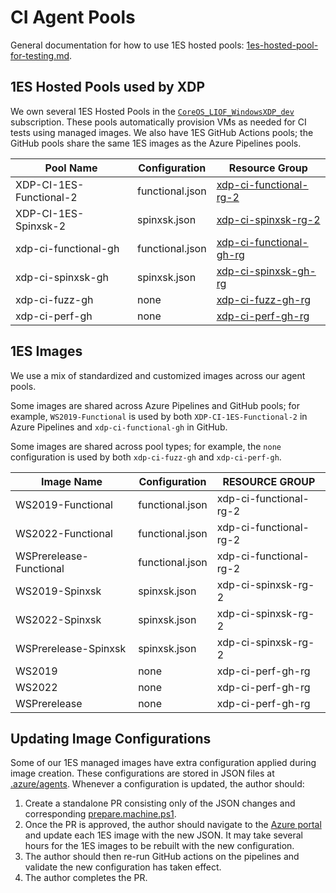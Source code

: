 # CI Agent Pools

General documentation for how to use 1ES hosted pools: [1es-hosted-pool-for-testing.md](https://mscodehub.visualstudio.com/undocking/_git/undocking?path=/docs/1es-hosted-pool-for-testing.md&_a=preview).

## 1ES Hosted Pools used by XDP

We own several 1ES Hosted Pools in the [`CoreOS_LIOF_WindowsXDP_dev`](https://ms.portal.azure.com/#@microsoft.onmicrosoft.com/resource/subscriptions/db4b9e5a-88c6-424a-8c94-728d1ce2ec67) subscription. These pools automatically provision VMs as needed for CI tests using managed images. We also have 1ES GitHub Actions pools; the GitHub pools share the same 1ES images as the Azure Pipelines pools.

| Pool Name               | Configuration        | Resource Group                                                                                                                                                                        |
| ----------------------- | -------------------- | ------------------------------------------------------------------------------------------------------------------------------------------------------------------------------------- |
| XDP-CI-1ES-Functional-2 | functional.json      | [xdp-ci-functional-rg-2](https://ms.portal.azure.com/#@microsoft.onmicrosoft.com/resource/subscriptions/db4b9e5a-88c6-424a-8c94-728d1ce2ec67/resourceGroups/xdp-ci-functional-rg-2)   |
| XDP-CI-1ES-Spinxsk-2    | spinxsk.json         | [xdp-ci-spinxsk-rg-2](https://ms.portal.azure.com/#@microsoft.onmicrosoft.com/resource/subscriptions/db4b9e5a-88c6-424a-8c94-728d1ce2ec67/resourceGroups/xdp-ci-spinxsk-rg-2)         |
| xdp-ci-functional-gh    | functional.json      | [xdp-ci-functional-gh-rg](https://ms.portal.azure.com/#@microsoft.onmicrosoft.com/resource/subscriptions/db4b9e5a-88c6-424a-8c94-728d1ce2ec67/resourceGroups/xdp-ci-functional-gh-rg) |
| xdp-ci-spinxsk-gh       | spinxsk.json         | [xdp-ci-spinxsk-gh-rg](https://ms.portal.azure.com/#@microsoft.onmicrosoft.com/resource/subscriptions/db4b9e5a-88c6-424a-8c94-728d1ce2ec67/resourceGroups/xdp-ci-spinxsk-gh-rg)       |
| xdp-ci-fuzz-gh          | none                 | [xdp-ci-fuzz-gh-rg](https://ms.portal.azure.com/#@microsoft.onmicrosoft.com/resource/subscriptions/db4b9e5a-88c6-424a-8c94-728d1ce2ec67/resourceGroups/xdp-ci-fuzz-gh-rg)             |
| xdp-ci-perf-gh          | none                 | [xdp-ci-perf-gh-rg](https://ms.portal.azure.com/#@microsoft.onmicrosoft.com/resource/subscriptions/db4b9e5a-88c6-424a-8c94-728d1ce2ec67/resourceGroups/xdp-ci-perf-gh-rg)             |

## 1ES Images

We use a mix of standardized and customized images across our agent pools.

Some images are shared across Azure Pipelines and GitHub pools; for example, `WS2019-Functional` is used by both `XDP-CI-1ES-Functional-2` in Azure Pipelines and `xdp-ci-functional-gh` in GitHub.

Some images are shared across pool types; for example, the `none` configuration is used by both `xdp-ci-fuzz-gh` and `xdp-ci-perf-gh`.

| Image Name              | Configuration        | RESOURCE GROUP         |
| ----------------------- | -------------------- | ---------------------- |
| WS2019-Functional       | functional.json      | xdp-ci-functional-rg-2 |
| WS2022-Functional       | functional.json      | xdp-ci-functional-rg-2 |
| WSPrerelease-Functional | functional.json      | xdp-ci-functional-rg-2 |
| WS2019-Spinxsk          | spinxsk.json         | xdp-ci-spinxsk-rg-2    |
| WS2022-Spinxsk          | spinxsk.json         | xdp-ci-spinxsk-rg-2    |
| WSPrerelease-Spinxsk    | spinxsk.json         | xdp-ci-spinxsk-rg-2    |
| WS2019                  | none                 | xdp-ci-perf-gh-rg      |
| WS2022                  | none                 | xdp-ci-perf-gh-rg      |
| WSPrerelease            | none                 | xdp-ci-perf-gh-rg      |

## Updating Image Configurations

Some of our 1ES managed images have extra configuration applied during image creation. These configurations are stored in JSON files at [.azure/agents](/.azure/agents). Whenever a configuration is updated, the author should:

1. Create a standalone PR consisting only of the JSON changes and corresponding [prepare.machine.ps1](/tools/prepare-machine.ps1).
2. Once the PR is approved, the author should navigate to the [Azure portal](https://ms.portal.azure.com/) and update each 1ES image with the new JSON. It may take several hours for the 1ES images to be rebuilt with the new configuration.
3. The author should then re-run GitHub actions on the pipelines and validate the new configuration has taken effect.
4. The author completes the PR.
